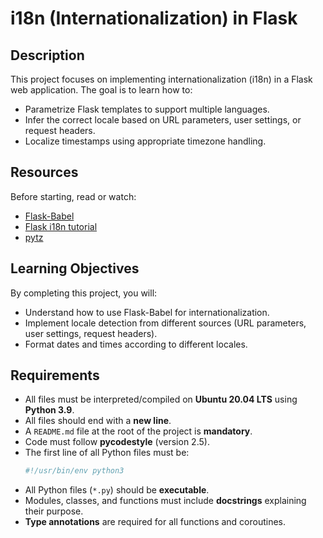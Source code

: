 # i18n (Internationalization) in Flask

## Description

This project focuses on implementing internationalization (i18n) in a Flask web application. The goal is to learn how to:

- Parametrize Flask templates to support multiple languages.
- Infer the correct locale based on URL parameters, user settings, or request headers.
- Localize timestamps using appropriate timezone handling.

## Resources

Before starting, read or watch:

- [Flask-Babel](https://python-babel.github.io/flask-babel/)
- [Flask i18n tutorial](https://blog.miguelgrinberg.com/post/the-flask-mega-tutorial-part-xiii-i18n-and-l10n)
- [pytz](https://pypi.org/project/pytz/)

## Learning Objectives

By completing this project, you will:

- Understand how to use Flask-Babel for internationalization.
- Implement locale detection from different sources (URL parameters, user settings, request headers).
- Format dates and times according to different locales.

## Requirements

- All files must be interpreted/compiled on **Ubuntu 20.04 LTS** using **Python 3.9**.
- All files should end with a **new line**.
- A `README.md` file at the root of the project is **mandatory**.
- Code must follow **pycodestyle** (version 2.5).
- The first line of all Python files must be:
  ```python
  #!/usr/bin/env python3
  ```
- All Python files (`*.py`) should be **executable**.
- Modules, classes, and functions must include **docstrings** explaining their purpose.
- **Type annotations** are required for all functions and coroutines.

